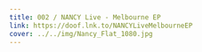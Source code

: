 ```yaml
---
title: 002 / NANCY Live - Melbourne EP
link: https://doof.lnk.to/NANCYLiveMelbourneEP
cover: ../../img/Nancy_Flat_1080.jpg
---
```

